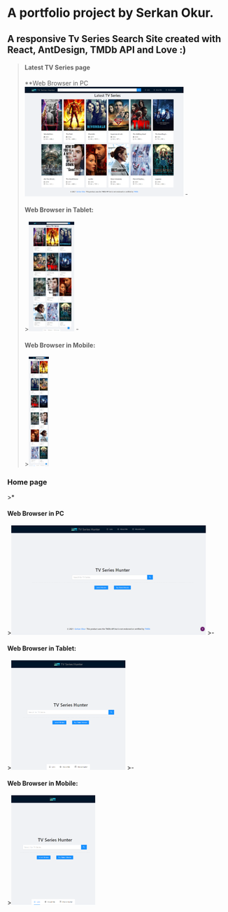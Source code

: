 # A portfolio project by Serkan Okur.

## A responsive Tv Series Search Site created with React, AntDesign, TMDb API and Love :)

> #### Latest TV Series page </h3>
>
> \*\*Web Browser in PC
> <img src="https://github.com/serkanokur79/tvserieshunter/blob/main/SS/Web_02_LatestTVSeries.png" height="250" title="Latest TV Series page in PC" alt="Screenshot of Latest TV Series page in PC"> -<h4>Web Browser in Tablet:</h4> ><img src="https://github.com/serkanokur79/tvserieshunter/blob/main/SS/Tablet_02_LatestTvSeries.png" height="250" title="Latest TV Series page in Tablet" alt="Screenshot of Latest TV Series page in Tablet"> -<h4>Web Browser in Mobile:</h4> ><img src="https://github.com/serkanokur79/tvserieshunter/blob/main/SS/Mobile_02_LatestTVSeries.png" height="250" title="Latest TV Series page in Mobile" alt="Screenshot of Latest TV Series page in Mobile">

<p align="center">
<h3>Home page </h3>
>*<h4>Web Browser in PC </h4>
><img src="https://github.com/serkanokur79/tvserieshunter/blob/main/SS/Web_01_Home.png" height="250" title="Home page in PC" alt="Screenshot of Home page in PC">
>-<h4>Web Browser in Tablet:</h4>
><img src="https://github.com/serkanokur79/tvserieshunter/blob/main/SS/Tablet_01_Home.png" height="250" title="Home page in Tablet" alt="Screenshot of Home page in Tablet">
>-<h4>Web Browser in Mobile:</h4>
><img src="https://github.com/serkanokur79/tvserieshunter/blob/main/SS/Mobile_01_Home.png" height="250" title="Home page in Mobile" alt="Screenshot of Home page in Mobile">
</p>
